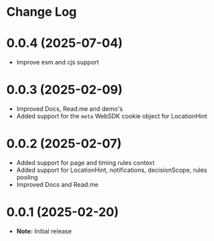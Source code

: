 # Change Log

# 0.0.4 (2025-07-04)
- Improve esm and cjs support 

# 0.0.3 (2025-02-09)
- Improved Docs, Read.me and demo's
- Added support for the `meta` WebSDK cookie object for LocationHint

# 0.0.2 (2025-02-07)
- Added support for page and timing rules context 
- Added support for LocationHint, notifications, decisionScope, rules pooling
- Improved Docs and Read.me

# 0.0.1 (2025-02-20)

- **Note:** Initial release  